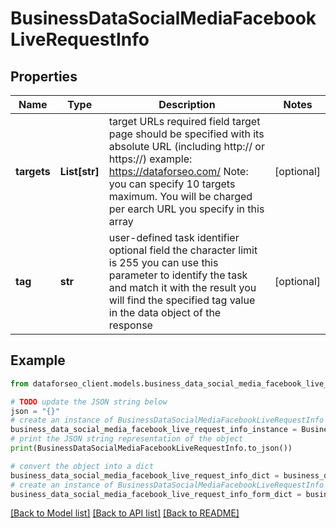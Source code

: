# BusinessDataSocialMediaFacebookLiveRequestInfo


## Properties

Name | Type | Description | Notes
------------ | ------------- | ------------- | -------------
**targets** | **List[str]** | target URLs required field target page should be specified with its absolute URL (including http:// or https://) example: https://dataforseo.com/ Note: you can specify 10 targets maximum. You will be charged per earch URL you specify in this array | [optional] 
**tag** | **str** | user-defined task identifier optional field the character limit is 255 you can use this parameter to identify the task and match it with the result you will find the specified tag value in the data object of the response | [optional] 

## Example

```python
from dataforseo_client.models.business_data_social_media_facebook_live_request_info import BusinessDataSocialMediaFacebookLiveRequestInfo

# TODO update the JSON string below
json = "{}"
# create an instance of BusinessDataSocialMediaFacebookLiveRequestInfo from a JSON string
business_data_social_media_facebook_live_request_info_instance = BusinessDataSocialMediaFacebookLiveRequestInfo.from_json(json)
# print the JSON string representation of the object
print(BusinessDataSocialMediaFacebookLiveRequestInfo.to_json())

# convert the object into a dict
business_data_social_media_facebook_live_request_info_dict = business_data_social_media_facebook_live_request_info_instance.to_dict()
# create an instance of BusinessDataSocialMediaFacebookLiveRequestInfo from a dict
business_data_social_media_facebook_live_request_info_form_dict = business_data_social_media_facebook_live_request_info.from_dict(business_data_social_media_facebook_live_request_info_dict)
```
[[Back to Model list]](../README.md#documentation-for-models) [[Back to API list]](../README.md#documentation-for-api-endpoints) [[Back to README]](../README.md)


